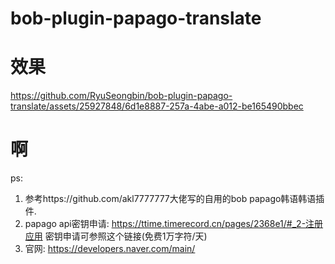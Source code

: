 # bob-plugin-papago-translate




# 效果


https://github.com/RyuSeongbin/bob-plugin-papago-translate/assets/25927848/6d1e8887-257a-4abe-a012-be165490bbec



# 啊


ps: 
1. 参考https://github.com/akl7777777大佬写的自用的bob papago韩语韩语插件. 
2. papago api密钥申请: https://ttime.timerecord.cn/pages/2368e1/#_2-注册应用 密钥申请可参照这个链接(免费1万字符/天)
3. 官网: https://developers.naver.com/main/
